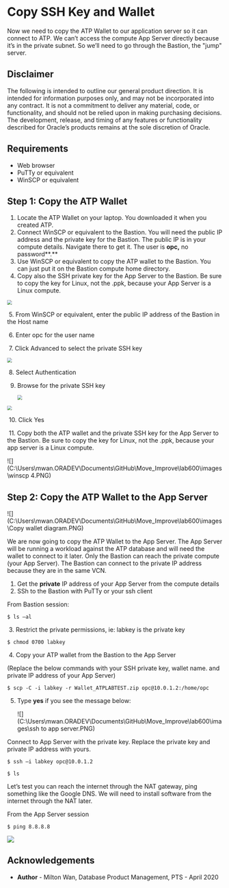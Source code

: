 # Copy SSH Key and Wallet #

Now we need to copy the ATP Wallet to our application server so it can connect to ATP. We can’t access the compute App Server directly because it’s in the private subnet. So we’ll need to go through the Bastion, the "jump" server. 

## Disclaimer ##
The following is intended to outline our general product direction. It is intended for information purposes only, and may not be incorporated into any contract. It is not a commitment to deliver any material, code, or functionality, and should not be relied upon in making purchasing decisions. The development, release, and timing of any features or functionality described for Oracle’s products remains at the sole discretion of Oracle.

## Requirements ##

- Web browser
- PuTTy or equivalent
- WinSCP or equivalent

## Step 1: Copy the ATP Wallet ##

1. Locate the ATP Wallet on your laptop. You downloaded it when you created ATP.
2. Connect WinSCP or equivalent to the Bastion. You will need the public IP address and the private key for the Bastion. The public IP is in your compute details. Navigate there to get it. The user is **opc,** no password**.**
3. Use WinSCP or equivalent to copy the ATP wallet to the Bastion. You can just put it on the Bastion compute home directory. 
4. Copy also the SSH private key for the App Server to the Bastion. Be sure to copy the key for Linux, not the .ppk, because your App Server is a Linux compute.

<img src="C:\Users\mwan.ORADEV\Documents\GitHub\Move_Improve\lab600\images\compute details.PNG" style="zoom: 67%;" />

​	5. From WinSCP or equivalent, enter the public IP address of the Bastion in the Host name

​	6. Enter opc for the user name

​	7. Click Advanced to select the private SSH key

<img src="C:\Users\mwan.ORADEV\Documents\GitHub\Move_Improve\lab600\images\winscp.PNG" style="zoom: 67%;" />

​	8. Select Authentication

 9. Browse for the private SSH key

    <img src="C:\Users\mwan.ORADEV\Documents\GitHub\Move_Improve\lab600\images\winscp 2.PNG" style="zoom: 67%;" />

<img src="C:\Users\mwan.ORADEV\Documents\GitHub\Move_Improve\lab600\images\winscp 3.PNG" style="zoom:67%;" />

​	10. Click Yes 

​	11. Copy both the ATP wallet and the private SSH key for the App Server to the Bastion. Be sure to copy the key for Linux, not the .ppk, because your app server is a Linux compute.

![](C:\Users\mwan.ORADEV\Documents\GitHub\Move_Improve\lab600\images\winscp 4.PNG)

## Step 2: Copy the ATP Wallet to the App Server ##

![](C:\Users\mwan.ORADEV\Documents\GitHub\Move_Improve\lab600\images\Copy wallet diagram.PNG)



We are now going to copy the ATP Wallet to the App Server. The App Server will be running a workload against the ATP database and will need the wallet to connect to it later. Only the Bastion can reach the private compute (your App Server). The Bastion can connect to the private IP address because they are in the same VCN.

1. Get the **private** IP address of your App Server from the compute details
2. SSh to the Bastion with PuTTy or your ssh client

From Bastion session:

```
$ ls –al
```

​	3. Restrict the private permissions, ie: labkey is the private key

```
$ chmod 0700 labkey
```

​	4. Copy your ATP wallet from the Bastion to the App Server

(Replace the below commands with your SSH private key, wallet name. and private IP address of your App Server)

```
$ scp -C -i labkey -r Wallet_ATPLABTEST.zip opc@10.0.1.2:/home/opc
```

 5. Type **yes** if you see the message below:

    ![](C:\Users\mwan.ORADEV\Documents\GitHub\Move_Improve\lab600\images\ssh to app server.PNG)

    

Connect to App Server with the private key. Replace the private key and private IP address with yours.

```
$ ssh –i labkey opc@10.0.1.2

$ ls
```

Let’s test you can reach the internet through the NAT gateway, ping something like the Google DNS. We will need to install software from the internet through the NAT later.

From the App Server session

```
$ ping 8.8.8.8
```

![](C:\Users\mwan.ORADEV\Documents\GitHub\Move_Improve\lab600\images\ping.PNG)

## Acknowledgements ##

- **Author** - Milton Wan, Database Product Management, PTS - April 2020

